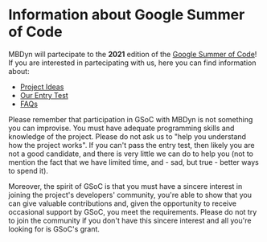 # Information about Google Summer of Code

MBDyn will partecipate to the **2021** edition of the [Google Summer of Code](http://summerofcode.withgoogle.com/)!
If you are interested in partecipating with us, here you can find information about:
  * [Project Ideas](https://gitlab.polimi.it/Pub/mbdyn/blob/master/manual/gsoc/Project-Ideas.md)
  * [Our Entry Test](https://gitlab.polimi.it/Pub/mbdyn/blob/master/manual/gsoc/Entry-Test.md)
  * [FAQs](https://gitlab.polimi.it/Pub/mbdyn/blob/master/manual/gsoc/Frequently-Asked-Questions.md)

Please remember that participation in GSoC with MBDyn is not something you can improvise.  You must have adequate programming skills and knowledge of the project.  Please do not ask us to "help you understand how the project works".  If you can't pass the entry test, then likely you are not a good candidate, and there is very little we can do to help you (not to mention the fact that we have limited time, and - sad, but true - better ways to spend it).

Moreover, the spirit of GSoC is that you must have a sincere interest in joining the project's developers' community, you're able to show that you can give valuable contributions and, given the opportunity to receive occasional support by GSoC, you meet the requirements.  Please do not try to join the community if you don't have this sincere interest and all you're looking for is GSoC's grant.
